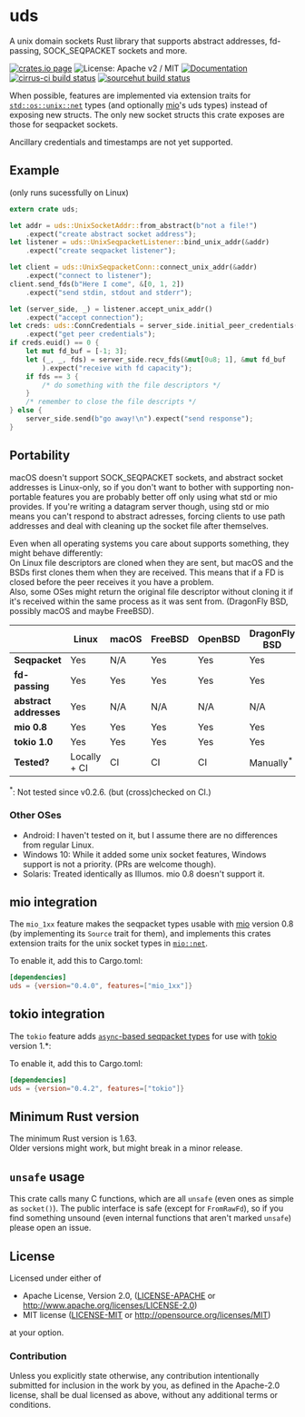 # uds

A unix domain sockets Rust library that supports abstract addresses, fd-passing, SOCK_SEQPACKET sockets and more.

[![crates.io page](https://img.shields.io/crates/v/uds.svg)](https://crates.io/crates/uds) ![License: Apache v2 / MIT](https://img.shields.io/crates/l/uds.svg) [![Documentation](https://docs.rs/uds/badge.svg)](https://docs.rs/uds/) [![cirrus-ci build status](https://api.cirrus-ci.com/github/tormol/uds.svg)](https://cirrus-ci.com/github/tormol/uds) [![sourcehut build status](https://builds.sr.ht/~torbmol/uds.svg)](https://builds.sr.ht/~sircmpwn/builds.sr.ht?)

When possible, features are implemented via extension traits for [`std::os::unix::net`](https://doc.rust-lang.org/std/os/unix/net/index.html) types (and optionally [mio](https://crates.io/crates/mio)'s uds types) instead of exposing new structs.
The only new socket structs this crate exposes are those for seqpacket sockets.

Ancillary credentials and timestamps are not yet supported.

## Example

(only runs sucessfully on Linux)

```rust
extern crate uds;

let addr = uds::UnixSocketAddr::from_abstract(b"not a file!")
    .expect("create abstract socket address");
let listener = uds::UnixSeqpacketListener::bind_unix_addr(&addr)
    .expect("create seqpacket listener");

let client = uds::UnixSeqpacketConn::connect_unix_addr(&addr)
    .expect("connect to listener");
client.send_fds(b"Here I come", &[0, 1, 2])
    .expect("send stdin, stdout and stderr");

let (server_side, _) = listener.accept_unix_addr()
    .expect("accept connection");
let creds: uds::ConnCredentials = server_side.initial_peer_credentials()
    .expect("get peer credentials");
if creds.euid() == 0 {
    let mut fd_buf = [-1; 3];
    let (_, _, fds) = server_side.recv_fds(&mut[0u8; 1], &mut fd_buf
        ).expect("receive with fd capacity");
    if fds == 3 {
        /* do something with the file descriptors */
    }
    /* remember to close the file descripts */
} else {
    server_side.send(b"go away!\n").expect("send response");
}
```

## Portability

macOS doesn't support SOCK_SEQPACKET sockets, and abstract socket addresses is Linux-only, so if you don't want to bother with supporting non-portable features you are probably better off only using what std or mio provides.
If you're writing a datagram server though, using std or mio means you can't respond to abstract adresses, forcing clients to use path addresses and deal with cleaning up the socket file after themselves.

Even when all operating systems you care about supports something, they might behave differently:  
On Linux file descriptors are cloned when they are sent, but macOS and the BSDs first clones them when they are received. This means that if a FD is closed before the peer receives it you have a problem.  
Also, some OSes might return the original file descriptor without cloning it if it's received within the same process as it was sent from. (DragonFly BSD, possibly macOS and maybe FreeBSD).

| | Linux | macOS | FreeBSD | OpenBSD | DragonFly BSD | NetBSD | Illumos |
|-|-|-|-|-|-|-|-|
| **Seqpacket** | Yes | N/A | Yes | Yes | Yes | Yes | N/A |
| **fd-passing** | Yes | Yes | Yes | Yes | Yes | Yes | No |
| **abstract addresses** | Yes | N/A | N/A | N/A | N/A | N/A | N/A |
| **mio 0.8** | Yes | Yes | Yes | Yes | Yes | Yes | Yes |
| **tokio 1.0** | Yes | Yes | Yes | Yes | Yes | Yes | No |
| **Tested?** | Locally + CI | CI | CI | CI | Manually<sup>\*</sup> | Manually<sup>\*</sup> | Manually<sup>\*</sup> |

<sup>\*</sup>: Not tested since v0.2.6. (but (cross)checked on CI.)

### Other OSes

* Android: I haven't tested on it, but I assume there are no differences from regular Linux.
* Windows 10: While it added some unix socket features, Windows support is not a priority. (PRs are welcome though).
* Solaris: Treated identically as Illumos. mio 0.8 doesn't support it.

## mio integration

The `mio_1xx` feature makes the seqpacket types usable with [mio](https://github.com/tokio-rs/mio) version 0.8 (by implementing its `Source` trait for them),
and implements this crates extension traits for the unix socket types in [`mio::net`](https://docs.rs/mio/latest/mio/net/index.html).

To enable it, add this to Cargo.toml:

```toml
[dependencies]
uds = {version="0.4.0", features=["mio_1xx"]}
```

## tokio integration

The `tokio` feature adds [`async`-based seqpacket types](https://docs.rs/uds/latest/uds/tokio/index.html) for use with [tokio](https://github.com/tokio-rs/tokio) version 1.\*:

To enable it, add this to Cargo.toml:

```toml
[dependencies]
uds = {version="0.4.2", features=["tokio"]}
```

## Minimum Rust version

The minimum Rust version is 1.63.  
Older versions might work, but might break in a minor release.

## `unsafe` usage

This crate calls many C functions, which are all `unsafe` (even ones as simple as `socket()`).
The public interface is safe (except for `FromRawFd`), so if you find something unsound (even internal functions that aren't marked `unsafe`) please open an issue.

## License

Licensed under either of

* Apache License, Version 2.0, ([LICENSE-APACHE](LICENSE-APACHE) or http://www.apache.org/licenses/LICENSE-2.0)
* MIT license ([LICENSE-MIT](LICENSE-MIT) or http://opensource.org/licenses/MIT)

at your option.

### Contribution

Unless you explicitly state otherwise, any contribution intentionally submitted for inclusion in the work by you, as defined in the Apache-2.0 license, shall be dual licensed as above, without any additional terms or conditions.
